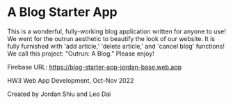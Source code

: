 # A Blog Starter App

This is a wonderful, fully-working blog application written for anyone to use! We went for the outrun aesthetic to beautify the look of our website. It is fully furnished with 'add article,' 'delete article,' and 'cancel blog' functions! We call this project: "Outrun: A Blog." Please enjoy!

Firebase URL: https://blog-starter-app-jordan-base.web.app

HW3 Web App Development, Oct-Nov 2022

Created by Jordan Shiu and Leo Dai
